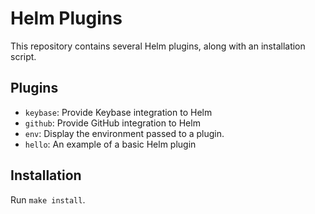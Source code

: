 # Helm Plugins

This repository contains several Helm plugins, along with an installation script.

## Plugins

- `keybase`: Provide Keybase integration to Helm
- `github`: Provide GitHub integration to Helm
- `env`: Display the environment passed to a plugin.
- `hello`: An example of a basic Helm plugin

## Installation

Run `make install`.
